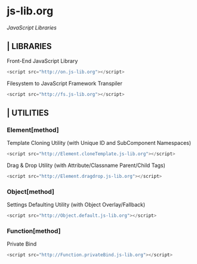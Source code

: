 # js-lib.org
*JavaScript Libraries*

## | LIBRARIES

Front-End JavaScript Library

```javascript
<script src="http://on.js-lib.org"></script>
```

Filesystem to JavaScript Framework Transpiler

```javascript
<script src="http://fs.js-lib.org"></script>
```
	
## | UTILITIES

### Element[method]

Template Cloning Utility (with Unique ID and SubComponent Namespaces)

```javascript    
<script src="http://Element.cloneTemplate.js-lib.org"></script>
```

Drag & Drop Utility (with Attribute/Classname Parent/Child Tags)

```javascript
<script src="http://Element.dragdrop.js-lib.org"></script>
```

### Object[method]

Settings Defaulting Utility (with Object Overlay/Fallback)

```javascript
<script src="http://Object.default.js-lib.org"></script>
```

### Function[method]

Private Bind

```javascript
<script src="http://Function.privateBind.js-lib.org"></script>
```
